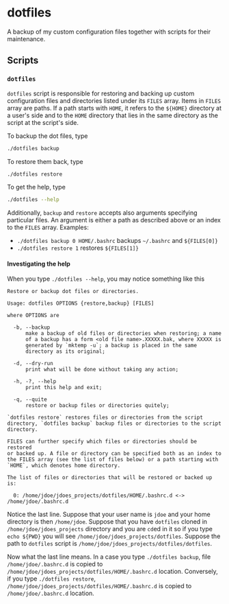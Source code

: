 # dotfiles

A backup of my custom configuration files together with scripts for their
maintenance.

## Scripts

### `dotfiles`

`dotfiles` script is responsible for restoring and backing up custom
configuration files and directories listed under its `FILES` array. Items in
`FILES` array are paths. If a path starts with `HOME`, it refers to the
`${HOME}` directory at a user's side and to the `HOME` directory that lies in
the same directory as the script at the script's side.

To backup the dot files, type
```bash
./dotfiles backup
```

To restore them back, type
```bash
./dotfiles restore
```

To get the help, type
```bash
./dotfiles --help
```

Additionally, `backup` and `restore` accepts also arguments specifying
particular files. An argument is either a path as described above or an index
to the `FILES` array. Examples:
* `./dotfiles backup 0 HOME/.bashrc` backups `~/.bashrc` and `${FILES[0]}`
* `./dotfiles restore 1` restores `${FILES[1]}`

#### Investigating the help

When you type `./dotfiles --help`, you may notice something like this
```
Restore or backup dot files or directories.

Usage: dotfiles OPTIONS {restore,backup} [FILES]

where OPTIONS are

  -b, --backup
      make a backup of old files or directories when restoring; a name
      of a backup has a form <old file name>.XXXXX.bak, where XXXXX is
      generated by `mktemp -u`; a backup is placed in the same
      directory as its original;

  -d, --dry-run
      print what will be done without taking any action;

  -h, -?, --help
      print this help and exit;

  -q, --quite
      restore or backup files or directories quitely;

`dotfiles restore` restores files or directories from the script
directory, `dotfiles backup` backup files or directories to the script
directory.

FILES can further specify which files or directories should be restored
or backed up. A file or directory can be specified both as an index to
the FILES array (see the list of files below) or a path starting with
`HOME`, which denotes home directory.

The list of files or directories that will be restored or backed up is:

  0: /home/jdoe/jdoes_projects/dotfiles/HOME/.bashrc.d <-> /home/jdoe/.bashrc.d

```

Notice the last line. Suppose that your user name is `jdoe` and your home
directory is then `/home/jdoe`. Suppose that you have `dotfiles` cloned in
`/home/jdoe/jdoes_projects` directory and you are `cd`ed in it so if you type
`echo ${PWD}` you will see `/home/jdoe/jdoes_projects/dotfiles`. Suppose the
path to `dotfiles` script is `/home/jdoe/jdoes_projects/dotfiles/dotfiles`.

Now what the last line means. In a case you type `./dotfiles backup`, file
`/home/jdoe/.bashrc.d` is copied to
`/home/jdoe/jdoes_projects/dotfiles/HOME/.bashrc.d` location. Conversely, if
you type `./dotfiles restore`,
`/home/jdoe/jdoes_projects/dotfiles/HOME/.bashrc.d` is copied to
`/home/jdoe/.bashrc.d` location.
